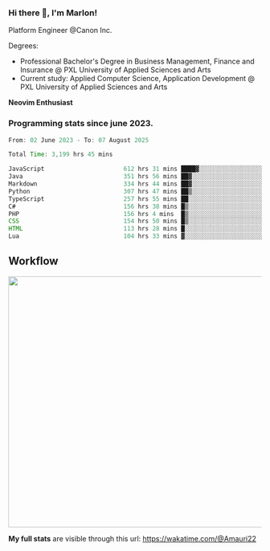 
### Hi there 👋, I'm Marlon!

Platform Engineer @Canon Inc.

Degrees: 
- Professional Bachelor's Degree in Business Management, Finance and Insurance @ PXL University of Applied Sciences and Arts
- Current study: Applied Computer Science, Application Development @ PXL University of Applied Sciences and Arts

**Neovim Enthusiast**

### Programming stats since june 2023.
<!--START_SECTION:waka-->

```java
From: 02 June 2023 - To: 07 August 2025

Total Time: 3,199 hrs 45 mins

JavaScript                      612 hrs 31 mins ████▓░░░░░░░░░░░░░░░░░░░░   18.72 %
Java                            351 hrs 56 mins ██▓░░░░░░░░░░░░░░░░░░░░░░   10.75 %
Markdown                        334 hrs 44 mins ██▓░░░░░░░░░░░░░░░░░░░░░░   10.23 %
Python                          307 hrs 47 mins ██▒░░░░░░░░░░░░░░░░░░░░░░   09.41 %
TypeScript                      257 hrs 55 mins ██░░░░░░░░░░░░░░░░░░░░░░░   07.88 %
C#                              156 hrs 38 mins █▒░░░░░░░░░░░░░░░░░░░░░░░   04.79 %
PHP                             156 hrs 4 mins  █▒░░░░░░░░░░░░░░░░░░░░░░░   04.77 %
CSS                             154 hrs 50 mins █▒░░░░░░░░░░░░░░░░░░░░░░░   04.73 %
HTML                            113 hrs 28 mins █░░░░░░░░░░░░░░░░░░░░░░░░   03.47 %
Lua                             104 hrs 33 mins ▓░░░░░░░░░░░░░░░░░░░░░░░░   03.20 %
```

<!--END_SECTION:waka-->

## Workflow
<a href="https://wakatime.com"><img width="750" height="500" src="https://wakatime.com/share/@Amauri22/c9755ad7-b574-44e4-a9ee-ddb3582724ea.png" /></a>

**My full stats** are visible through this url: https://wakatime.com/@Amauri22
